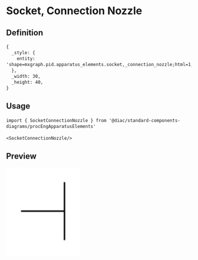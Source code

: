# Socket, Connection Nozzle

## Definition

```
{
  _style: { 
    entity: 'shape=mxgraph.pid.apparatus_elements.socket,_connection_nozzle;html=1;pointerEvents=1;align=center;verticalLabelPosition=bottom;verticalAlign=top;dashed=0;',
  },
  _width: 30,
  _height: 40,
}
```

## Usage

```
import { SocketConnectionNozzle } from '@diac/standard-components-diagrams/procEngApparatusElements'

<SocketConnectionNozzle/>
```

## Preview

<img src="./socket-connection-nozzle.png" width="200"/>
